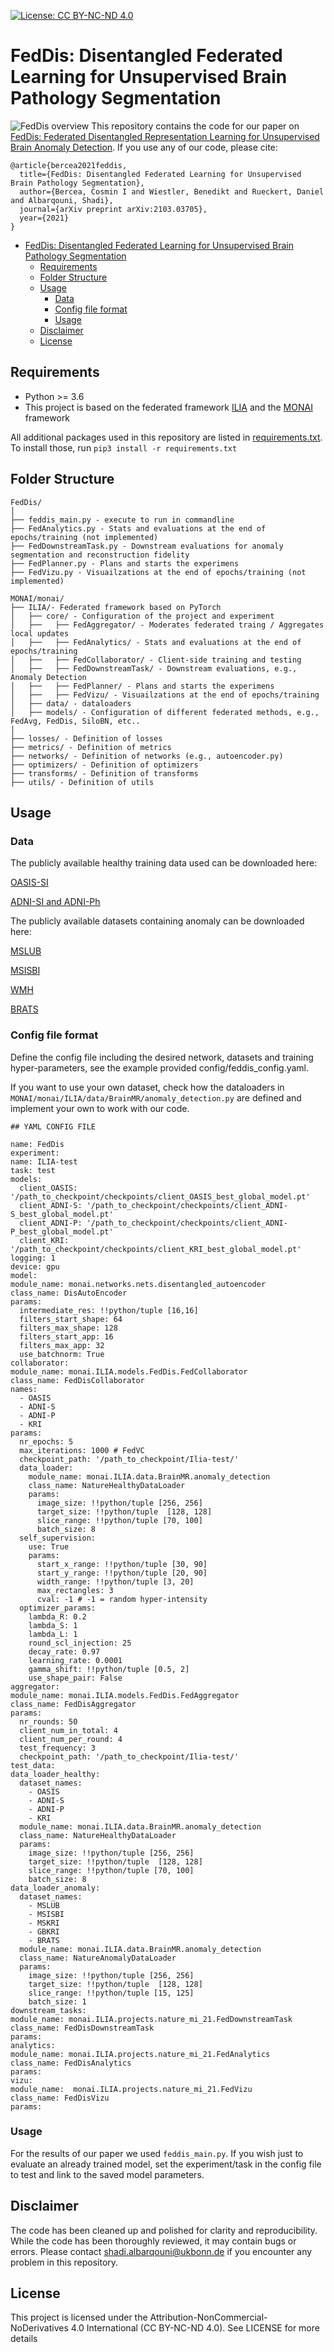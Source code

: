[![License: CC BY-NC-ND 4.0](https://img.shields.io/badge/License-CC_BY--NC--ND_4.0-lightgrey.svg)](https://creativecommons.org/licenses/by-nc-nd/4.0/)

# FedDis: Disentangled Federated Learning for Unsupervised Brain Pathology Segmentation
![FedDis overview](./Fig_1.png)
This repository contains the code for our paper on [FedDis: Federated Disentangled Representation Learning for Unsupervised Brain Anomaly Detection](https://assets.researchsquare.com/files/rs-722389/v1_covered.pdf?c=1631875543). 
If you use any of our code, please cite:
```
@article{bercea2021feddis,
  title={FedDis: Disentangled Federated Learning for Unsupervised Brain Pathology Segmentation},
  author={Bercea, Cosmin I and Wiestler, Benedikt and Rueckert, Daniel and Albarqouni, Shadi},
  journal={arXiv preprint arXiv:2103.03705},
  year={2021}
}

```

* [FedDis: Disentangled Federated Learning for Unsupervised Brain Pathology Segmentation](#fedis:-disentangled-federated-learning-for-unsupervised-brain-pathology-segmentation)
  * [Requirements](#requirements)
  * [Folder Structure](#folder-structure)
  * [Usage](#usage)
      * [Data](#data)
      * [Config file format](#config-file-format)
      * [Usage](#cli-usage)
  * [Disclaimer](#disclaimer)
  * [License](#license)
    

<!-- /code_chunk_output -->

## Requirements
* Python >= 3.6
* This project is based on the federated framework [ILIA](https://github.com/albarqounilab/ILIA) and 
  the [MONAI](https://monai.io) framework

All additional packages used in this repository are listed in [requirements.txt](https://github.com/albarqounilab/FedDis/blob/main/requirements.txt).
To install those, run `pip3 install -r requirements.txt`

## Folder Structure
  ```
  FedDis/
  │
  ├── feddis_main.py - execute to run in commandline
  ├── FedAnalytics.py - Stats and evaluations at the end of epochs/training (not implemented)
  ├── FedDownstreamTask.py - Downstream evaluations for anomaly segmentation and reconstruction fidelity
  ├── FedPlanner.py - Plans and starts the experimens
  ├── FedVizu.py - Visuailzations at the end of epochs/training (not implemented)
  
  MONAI/monai/ 
  ├── ILIA/- Federated framework based on PyTorch
  │   ├── core/ - Configuration of the project and experiment
  │   ├──   ├── FedAggregator/ - Moderates federated traing / Aggregates local updates
  │   ├──   ├── FedAnalytics/ - Stats and evaluations at the end of epochs/training
  │   ├──   ├── FedCollaborator/ - Client-side training and testing
  │   ├──   ├── FedDownstreamTask/ - Downstream evaluations, e.g., Anomaly Detection
  │   ├──   ├── FedPlanner/ - Plans and starts the experimens
  │   ├──   ├── FedVizu/ - Visuailzations at the end of epochs/training
  │   ├── data/ - dataloaders
  │   ├── models/ - Configuration of different federated methods, e.g., FedAvg, FedDis, SiloBN, etc..
  │
  ├── losses/ - Definition of losses 
  ├── metrics/ - Definition of metrics
  ├── networks/ - Definition of networks (e.g., autoencoder.py)
  ├── optimizers/ - Definition of optimizers
  ├── transforms/ - Definition of transforms
  ├── utils/ - Definition of utils 

  ```

## Usage

### Data
The publicly available healthy training data used can be downloaded here:

[OASIS-SI](https://www.oasis-brains.org)

[ADNI-SI and ADNI-Ph](http://adni.loni.usc.edu/data-samples/access-data/)

The publicly available datasets containing anomaly can be downloaded here:

[MSLUB](http://lit.fe.uni-lj.si/tools.php?lang=eng)

[MSISBI](https://smart-stats-tools.org/lesion-challenge-2015)

[WMH](https://wmh.isi.uu.nl)

[BRATS](https://www.med.upenn.edu/sbia/brats2018/data.html)



### Config file format
Define the config file including the desired network, datasets and training hyper-parameters, see the example provided
config/feddis_config.yaml.

If you want to use your own dataset, check how the dataloaders in `MONAI/monai/ILIA/data/BrainMR/anomaly_detection.py` 
are defined and implement your own to work with our code.
  ```
  ## YAML CONFIG FILE

name: FedDis
experiment:
  name: ILIA-test
  task: test
  models:
    client_OASIS: '/path_to_checkpoint/checkpoints/client_OASIS_best_global_model.pt'
    client_ADNI-S: '/path_to_checkpoint/checkpoints/client_ADNI-S_best_global_model.pt'
    client_ADNI-P: '/path_to_checkpoint/checkpoints/client_ADNI-P_best_global_model.pt'
    client_KRI: '/path_to_checkpoint/checkpoints/client_KRI_best_global_model.pt'
logging: 1
device: gpu
model:
  module_name: monai.networks.nets.disentangled_autoencoder
  class_name: DisAutoEncoder
  params:
    intermediate_res: !!python/tuple [16,16]
    filters_start_shape: 64
    filters_max_shape: 128
    filters_start_app: 16
    filters_max_app: 32
    use_batchnorm: True
collaborator:
  module_name: monai.ILIA.models.FedDis.FedCollaborator
  class_name: FedDisCollaborator
  names:
    - OASIS
    - ADNI-S
    - ADNI-P
    - KRI
  params:
    nr_epochs: 5
    max_iterations: 1000 # FedVC
    checkpoint_path: '/path_to_checkpoint/Ilia-test/'
    data_loader:
      module_name: monai.ILIA.data.BrainMR.anomaly_detection
      class_name: NatureHealthyDataLoader
      params:
        image_size: !!python/tuple [256, 256]
        target_size: !!python/tuple  [128, 128]
        slice_range: !!python/tuple [70, 100]
        batch_size: 8
    self_supervision:
      use: True
      params:
        start_x_range: !!python/tuple [30, 90]
        start_y_range: !!python/tuple [20, 90]
        width_range: !!python/tuple [3, 20]
        max_rectangles: 3
        cval: -1 # -1 = random hyper-intensity
    optimizer_params:
      lambda_R: 0.2
      lambda_S: 1
      lambda_L: 1
      round_scl_injection: 25
      decay_rate: 0.97
      learning_rate: 0.0001
      gamma_shift: !!python/tuple [0.5, 2]
      use_shape_pair: False
aggregator:
  module_name: monai.ILIA.models.FedDis.FedAggregator
  class_name: FedDisAggregator
  params:
    nr_rounds: 50
    client_num_in_total: 4
    client_num_per_round: 4
    test_frequency: 3
    checkpoint_path: '/path_to_checkpoint/Ilia-test/'
test_data:
  data_loader_healthy:
    dataset_names:
      - OASIS
      - ADNI-S
      - ADNI-P
      - KRI
    module_name: monai.ILIA.data.BrainMR.anomaly_detection
    class_name: NatureHealthyDataLoader
    params:
      image_size: !!python/tuple [256, 256]
      target_size: !!python/tuple  [128, 128]
      slice_range: !!python/tuple [70, 100]
      batch_size: 8
  data_loader_anomaly:
    dataset_names:
      - MSLUB
      - MSISBI
      - MSKRI
      - GBKRI
      - BRATS
    module_name: monai.ILIA.data.BrainMR.anomaly_detection
    class_name: NatureAnomalyDataLoader
    params:
      image_size: !!python/tuple [256, 256]
      target_size: !!python/tuple  [128, 128]
      slice_range: !!python/tuple [15, 125]
      batch_size: 1
downstream_tasks:
  module_name: monai.ILIA.projects.nature_mi_21.FedDownstreamTask
  class_name: FedDisDownstreamTask
  params:
analytics:
  module_name: monai.ILIA.projects.nature_mi_21.FedAnalytics
  class_name: FedDisAnalytics
  params:
vizu:
  module_name:  monai.ILIA.projects.nature_mi_21.FedVizu
  class_name: FedDisVizu
  params:
  
  ```

### Usage
For the results of our paper we used `feddis_main.py`. 
If you wish just to evaluate an already trained model, set the experiment/task in the config file to test and link to 
the saved model parameters. 

## Disclaimer
The code has been cleaned up and polished for clarity and reproducibility. While the code has been thoroughly reviewed, it may contain bugs or errors. Please contact shadi.albarqouni@ukbonn.de if you encounter any problem in this repository.

## License
This project is licensed under the Attribution-NonCommercial-NoDerivatives 4.0 International (CC BY-NC-ND 4.0). See LICENSE for more details
